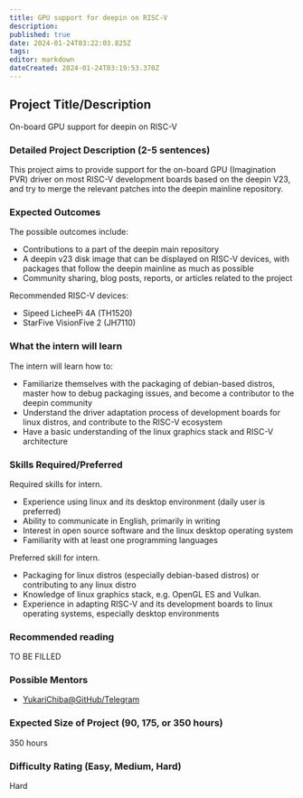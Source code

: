 ```yaml
---
title: GPU support for deepin on RISC-V
description: 
published: true
date: 2024-01-24T03:22:03.825Z
tags: 
editor: markdown
dateCreated: 2024-01-24T03:19:53.370Z
---
```


## Project Title/Description

On-board GPU support for deepin on RISC-V
  
### Detailed Project Description (2-5 sentences)

This project aims to provide support for the on-board GPU (Imagination PVR) driver on most RISC-V development boards based on the deepin V23, and try to merge the relevant patches into the deepin mainline repository.

### Expected Outcomes

The possible outcomes include:
- Contributions to a part of the deepin main repository
- A deepin v23 disk image that can be displayed on RISC-V devices, with packages that follow the deepin mainline as much as possible
- Community sharing, blog posts, reports, or articles related to the project

Recommended RISC-V devices:
- Sipeed LicheePi 4A (TH1520)
- StarFive VisionFive 2 (JH7110)

### What the intern will learn

The intern will learn how to:
- Familiarize themselves with the packaging of debian-based distros, master how to debug packaging issues, and become a contributor to the deepin community
- Understand the driver adaptation process of development boards for linux distros, and contribute to the RISC-V ecosystem
- Have a basic understanding of the linux graphics stack and RISC-V architecture

### Skills Required/Preferred

Required skills for intern.

- Experience using linux and its desktop environment (daily user is preferred)
- Ability to communicate in English, primarily in writing
- Interest in open source software and the linux desktop operating system
- Familiarity with at least one programming languages

Preferred skill for intern.

- Packaging for linux distros (especially debian-based distros) or contributing to any linux distro
- Knowledge of linux graphics stack, e.g. OpenGL ES and Vulkan.
- Experience in adapting RISC-V and its development boards to linux operating systems, especially desktop environments

### Recommended reading

TO BE FILLED

### Possible Mentors

- [YukariChiba@GitHub/Telegram](https://github.com/YukariChiba)

### Expected Size of Project (90, 175, or 350 hours)

350 hours

### Difficulty Rating (Easy, Medium, Hard)

Hard